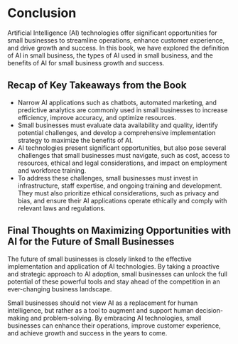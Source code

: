 # Conclusion

Artificial Intelligence (AI) technologies offer significant opportunities for small businesses to streamline operations, enhance customer experience, and drive growth and success. In this book, we have explored the definition of AI in small business, the types of AI used in small business, and the benefits of AI for small business growth and success.

Recap of Key Takeaways from the Book
------------------------------------

* Narrow AI applications such as chatbots, automated marketing, and predictive analytics are commonly used in small businesses to increase efficiency, improve accuracy, and optimize resources.
* Small businesses must evaluate data availability and quality, identify potential challenges, and develop a comprehensive implementation strategy to maximize the benefits of AI.
* AI technologies present significant opportunities, but also pose several challenges that small businesses must navigate, such as cost, access to resources, ethical and legal considerations, and impact on employment and workforce training.
* To address these challenges, small businesses must invest in infrastructure, staff expertise, and ongoing training and development. They must also prioritize ethical considerations, such as privacy and bias, and ensure their AI applications operate ethically and comply with relevant laws and regulations.

Final Thoughts on Maximizing Opportunities with AI for the Future of Small Businesses
-------------------------------------------------------------------------------------

The future of small businesses is closely linked to the effective implementation and application of AI technologies. By taking a proactive and strategic approach to AI adoption, small businesses can unlock the full potential of these powerful tools and stay ahead of the competition in an ever-changing business landscape.

Small businesses should not view AI as a replacement for human intelligence, but rather as a tool to augment and support human decision-making and problem-solving. By embracing AI technologies, small businesses can enhance their operations, improve customer experience, and achieve growth and success in the years to come.